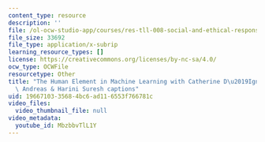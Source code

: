 ```yaml
---
content_type: resource
description: ''
file: /ol-ocw-studio-app/courses/res-tll-008-social-and-ethical-responsibilities-of-computing-serc-fall-2022/MbzbbvTlL1Y_captions.webvtt
file_size: 33692
file_type: application/x-subrip
learning_resource_types: []
license: https://creativecommons.org/licenses/by-nc-sa/4.0/
ocw_type: OCWFile
resourcetype: Other
title: "The Human Element in Machine Learning with Catherine D\u2019Ignazio, Jacob\
  \ Andreas & Harini Suresh captions"
uid: 19667103-3568-4bc6-ad11-6553f766781c
video_files:
  video_thumbnail_file: null
video_metadata:
  youtube_id: MbzbbvTlL1Y
---
```


